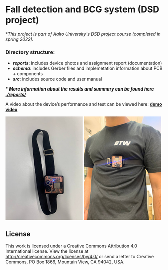 # Fall detection and BCG system (DSD project)

**This project is part of Aalto University's DSD project course (completed in spring 2022).*

### Directory structure:
- __*reports*__: includes device photos and assignment report (documentation)
- __*schema*__: includes Gerber files and implemetation information about PCB + components
- __*src*__: includes source code and user manual 

__* *More information about the results and summary can be found here [./reports/](./reports/)*__

A video about the device’s performance and test can be viewed here: **[demo video](./reports/images/IMG_5468.MOV)**

<img src="./reports/images/final_look_of_device.jpg" width=49% height=49% /> <img src="./reports/images/device_on_body.jpg" width=49% height=49% />

## License
This work is licensed under a Creative Commons Attribution 4.0 International license. View the license at http://creativecommons.org/licenses/by/4.0/ or send a letter to Creative Commons, PO Box 1866, Mountain View, CA 94042, USA.